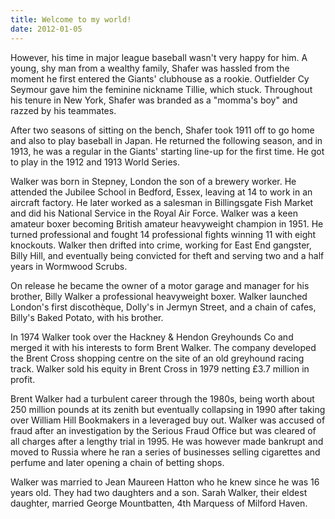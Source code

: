 ```yaml
---
title: Welcome to my world!
date: 2012-01-05
---
```


However, his time in major league baseball wasn't very happy for him. A young, shy man from a wealthy family, Shafer was hassled from the moment he first entered the Giants' clubhouse as a rookie. Outfielder Cy Seymour gave him the feminine nickname Tillie, which stuck. Throughout his tenure in New York, Shafer was branded as a "momma's boy" and razzed by his teammates.

After two seasons of sitting on the bench, Shafer took 1911 off to go home and also to play baseball in Japan. He returned the following season, and in 1913, he was a regular in the Giants' starting line-up for the first time. He got to play in the 1912 and 1913 World Series.

Walker was born in Stepney, London the son of a brewery worker. He attended the Jubilee School in Bedford, Essex, leaving at 14 to work in an aircraft factory. He later worked as a salesman in Billingsgate Fish Market and did his National Service in the Royal Air Force. Walker was a keen amateur boxer becoming British amateur heavyweight champion in 1951. He turned professional and fought 14 professional fights winning 11 with eight knockouts. Walker then drifted into crime, working for East End gangster, Billy Hill, and eventually being convicted for theft and serving two and a half years in Wormwood Scrubs.

On release he became the owner of a motor garage and manager for his brother, Billy Walker a professional heavyweight boxer. Walker launched London's first discothèque, Dolly's in Jermyn Street, and a chain of cafes, Billy's Baked Potato, with his brother.

In 1974 Walker took over the Hackney & Hendon Greyhounds Co and merged it with his interests to form Brent Walker. The company developed the Brent Cross shopping centre on the site of an old greyhound racing track. Walker sold his equity in Brent Cross in 1979 netting £3.7 million in profit.

Brent Walker had a turbulent career through the 1980s, being worth about 250 million pounds at its zenith but eventually collapsing in 1990 after taking over William Hill Bookmakers in a leveraged buy out. Walker was accused of fraud after an investigation by the Serious Fraud Office but was cleared of all charges after a lengthy trial in 1995. He was however made bankrupt and moved to Russia where he ran a series of businesses selling cigarettes and perfume and later opening a chain of betting shops.

Walker was married to Jean Maureen Hatton who he knew since he was 16 years old. They had two daughters and a son. Sarah Walker, their eldest daughter, married George Mountbatten, 4th Marquess of Milford Haven.
